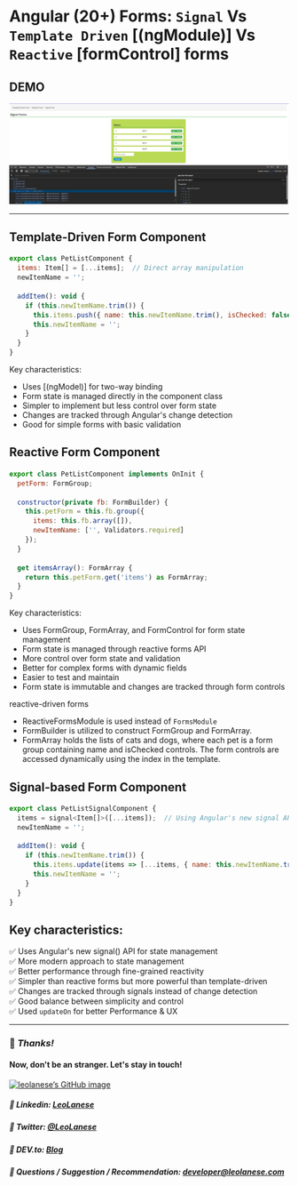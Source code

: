 # Angular (20+) Forms: `Signal` Vs `Template Driven` [(ngModule)] Vs `Reactive` [formControl] forms

## DEMO
![](./src/assets/image.png)

---

## Template-Driven Form Component
```js
export class PetListComponent {
  items: Item[] = [...items];  // Direct array manipulation
  newItemName = '';

  addItem(): void {
    if (this.newItemName.trim()) {
      this.items.push({ name: this.newItemName.trim(), isChecked: false });
      this.newItemName = '';
    }
  }
}
```
Key characteristics:
- Uses [(ngModel)] for two-way binding
- Form state is managed directly in the component class
- Simpler to implement but less control over form state
- Changes are tracked through Angular's change detection
- Good for simple forms with basic validation


## Reactive Form Component
```js
export class PetListComponent implements OnInit {
  petForm: FormGroup;

  constructor(private fb: FormBuilder) {
    this.petForm = this.fb.group({
      items: this.fb.array([]),
      newItemName: ['', Validators.required]
    });
  }

  get itemsArray(): FormArray {
    return this.petForm.get('items') as FormArray;
  }
}
```

Key characteristics:
- Uses FormGroup, FormArray, and FormControl for form state management
- Form state is managed through reactive forms API
- More control over form state and validation
- Better for complex forms with dynamic fields
- Easier to test and maintain
- Form state is immutable and changes are tracked through form controls

reactive-driven forms
- ReactiveFormsModule is used instead of `FormsModule`
- FormBuilder is utilized to construct FormGroup and FormArray.
- FormArray holds the lists of cats and dogs, where each pet is a form group containing name and isChecked controls.
 The form controls are accessed dynamically using the index in the template.


## Signal-based Form Component
```js
export class PetListSignalComponent {
  items = signal<Item[]>([...items]);  // Using Angular's new signal API
  newItemName = '';

  addItem(): void {
    if (this.newItemName.trim()) {
      this.items.update(items => [...items, { name: this.newItemName.trim(), isChecked: false }]);
      this.newItemName = '';
    }
  }
}
```

## Key characteristics:
✅ Uses Angular's new signal() API for state management<br>
✅ More modern approach to state management<br>
✅ Better performance through fine-grained reactivity<br>
✅ Simpler than reactive forms but more powerful than template-driven<br>
✅ Changes are tracked through signals instead of change detection<br>
✅ Good balance between simplicity and control<br>
✅ Used `updateOn` for better Performance & UX<br>

---

### :100: <i>Thanks!</i>
#### Now, don't be an stranger. Let's stay in touch!

<a href="https://github.com/leolanese" target="_blank" rel="noopener noreferrer">
  <img src="https://scastiel.dev/api/image/leolanese?dark&removeLink" alt="leolanese’s GitHub image" width="600" height="314" />
</a>

##### :radio_button: Linkedin: <a href="https://www.linkedin.com/in/leolanese/" target="_blank">LeoLanese</a>
##### :radio_button: Twitter: <a href="https://twitter.com/LeoLanese" target="_blank">@LeoLanese</a>
##### :radio_button: DEV.to: <a href="https://www.dev.to/leolanese" target="_blank">Blog</a>
##### :radio_button: Questions / Suggestion / Recommendation: developer@leolanese.com
